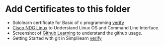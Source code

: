 # Add Certificates to this folder
* Sololearn certificate for Basic of c programming  [verify](https://www.sololearn.com/Certificate/1089-25245475/jpg)
* [Cisco NDG Linux](https://www.netacad.com/courses/os-it/ndg-linux-unhatched) to Understand Linux OS and Command Line Interface.
* Screenshot of [Github Learning](https://lab.github.com/githubtraining/first-day-on-github) to understand the github usage.
* Getting Started with git in Simplilearn [verify](https://lms.simplilearn.com/dashboard/certificate)
